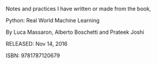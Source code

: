 Notes and practices I have written or made from the book,



Python: Real World Machine Learning

By Luca Massaron, Alberto Boschetti and Prateek Joshi

RELEASED: Nov 14, 2016

ISBN: 9781787120679

